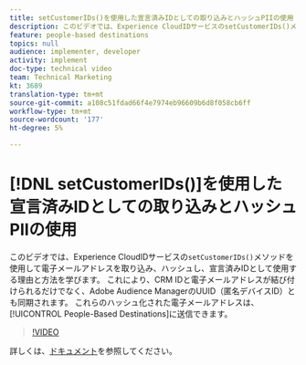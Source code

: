 ```yaml
---
title: setCustomerIDs()を使用した宣言済みIDとしての取り込みとハッシュPIIの使用
description: このビデオでは、Experience CloudIDサービスのsetCustomerIDs()メソッドを使用して電子メールアドレスを取り込み、ハッシュし、宣言済みIDとして使用する理由と方法を学びます。 これにより、CRM IDと電子メールアドレスが結び付けられるだけでなく、Adobe Audience ManagerのUUID（匿名デバイスID）とも同期されます。 これらのハッシュ化された電子メールアドレスは、ユーザーベースの宛先に送信できます。
feature: people-based destinations
topics: null
audience: implementer, developer
activity: implement
doc-type: technical video
team: Technical Marketing
kt: 3689
translation-type: tm+mt
source-git-commit: a108c51fdad66f4e7974eb96609b6d8f058cb6ff
workflow-type: tm+mt
source-wordcount: '177'
ht-degree: 5%

---
```



# [!DNL setCustomerIDs()]を使用した宣言済みIDとしての取り込みとハッシュPIIの使用

このビデオでは、Experience CloudIDサービスの`setCustomerIDs()`メソッドを使用して電子メールアドレスを取り込み、ハッシュし、宣言済みIDとして使用する理由と方法を学びます。 これにより、CRM IDと電子メールアドレスが結び付けられるだけでなく、Adobe Audience ManagerのUUID（匿名デバイスID）とも同期されます。 これらのハッシュ化された電子メールアドレスは、[!UICONTROL People-Based Destinations]に送信できます。

>[!VIDEO](https://video.tv.adobe.com/v/29136/?quality=12)

詳しくは、[ドキュメント](https://docs.adobe.com/content/help/ja-JP/id-service/using/reference/hashing-support.html)を参照してください。
